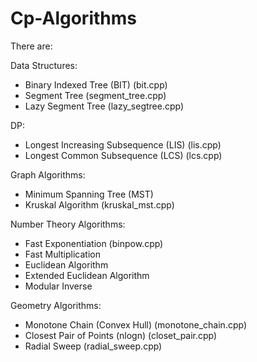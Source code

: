 # Cp-Algorithms 

There are:

Data Structures: 
- Binary Indexed Tree (BIT) (bit.cpp)
- Segment Tree (segment_tree.cpp)
- Lazy Segment Tree (lazy_segtree.cpp)

DP:
- Longest Increasing Subsequence (LIS) (lis.cpp)
- Longest Common Subsequence (LCS) (lcs.cpp)

Graph Algorithms:
- Minimum Spanning Tree (MST)
- Kruskal Algorithm (kruskal_mst.cpp)
 
Number Theory Algorithms:
- Fast Exponentiation (binpow.cpp)
- Fast Multiplication
- Euclidean Algorithm
- Extended Euclidean Algorithm
- Modular Inverse

Geometry Algorithms:
- Monotone Chain (Convex Hull) (monotone_chain.cpp)
- Closest Pair of Points (nlogn) (closet_pair.cpp)
- Radial Sweep (radial_sweep.cpp)
